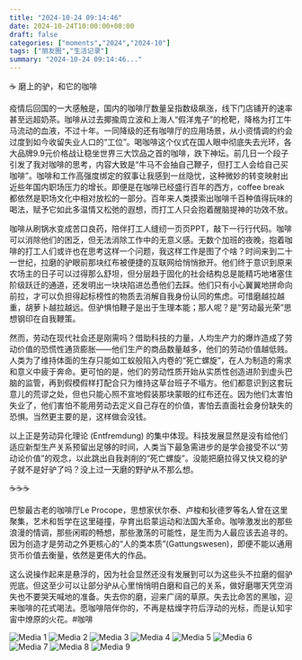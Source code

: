 ```yaml
---
title: "2024-10-24 09:14:46"
date: 2024-10-24T10:00:00+08:00
draft: false
categories: ["moments","2024","2024-10"]
tags: ["朋友圈","生活记录"]
summary: "2024-10-24 09:14:46..."
---
```


☕ 磨上的驴，和它的咖啡

疫情后回国的一大感触是，国内的咖啡厅数量呈指数级飙涨，线下门店铺开的速率甚至远超奶茶。咖啡从过去揶揄周立波和上海人“假洋鬼子”的枪靶，降格为打工牛马流动的血液，不过十年。一同降级的还有咖啡厅的应用场景，从小资情调的约会过度到如今收留失业人口的“工位”。喝咖啡这个仪式在国人眼中彻底失去光环，各大品牌9.9元价格战让稳坐世界三大饮品之首的咖啡，跌下神坛。
​
前几日一个段子引发了我对咖啡的思考，内容大致是“牛马不会抽自己鞭子，但打工人会给自己买咖啡”。咖啡和工作高强度绑定的叙事让我感到一丝隐忧，这种微妙的转变映射出近些年国内职场压力的增长。即便是在咖啡已经盛行百年的西方，coffee break 都依然是职场文化中相对放松的一部分。​百年来人类摸索出咖啡千百种值得玩味的喝法，赋予它如此多温情又松弛的遐想，而打工人只会抱着醒脑提神的功效不放。

咖啡从刷锅水变成苦口良药，陪伴打工人缝纫一页页PPT，敲下一行行代码。咖啡可以消除他们的困乏，但无法消除工作中的无意义感。无数个加班的夜晚，抱着咖啡的打工人们或许也在思考这样一个问题，我这样工作是图了个啥？
​
时间来到二十一世纪，​拉磨的驴眼前那块红布被便捷的互联网给悄悄掀开。他们终于意识到原来农场主的日子可以过得那么舒坦，但分层趋于固化的社会结构总是能精巧地堵塞住阶级跃迁的通道，还发明出一块块陷进怂恿他们去踩。他们只有小心翼翼地拼命向前拉，才可以负担得起标榜性的物质去消解自我身份认同的焦虑。可惜磨越拉越重，胡萝卜越拉越远。但驴惧怕鞭子是出于生理本能；那人呢？是“劳动最光荣”思想钢印在自我鞭策。

然而，劳动在现代社会还是刚需吗？借助科技的力量，人均生产力的爆炸造成了劳动价值的恐慌性通货膨胀——他们生产的商品数量越多，他们的劳动价值越低贱。人类为了维持体面的生存只能如工蚁般陷入内卷的“死亡螺旋”，在人为制造的需求和意义中疲于奔命。更可怕的是，他们的劳动性质开始从实质性创造进阶到虚头巴脑的监管，再到假模假样打配合只为维持这草台班子不塌方。他们都意识到这套玩意儿的荒谬之处，但也只能心照不宣地假装那块蒙眼的红布还在。因为他们太害怕失业了，他们害怕不能用劳动去定义自己存在的价值，害怕去直面社会身份缺失的恐惧。当然更主要的是，这样做会没钱。

以上正是劳动异化理论 (Entfremdung) 的集中体现。科技发展显然是没有给他们适应新型生产关系预留出足够的时间，人类当下最急需进步的是学会接受不以“劳动论价值”的观念，以此跳出自我剥削的“死亡螺旋”。没能把磨拉得又快又稳的驴子就不是好驴了吗？没上过一天磨的野驴从不那么想。

☕☕☕

​巴黎最古老的咖啡厅Le Procope，思想家伏尔泰、卢梭和狄德罗等名人曾在这里聚集，艺术和哲学在这里碰撞，孕育出启蒙运动和法国大革命。咖啡激发出的那些浪漫的情调，那些闲暇的畅想，那些激荡的可能性，是生而为人最应该去追寻的。因为创造才是劳动之外更核心的“人的类本质”(Gattungswesen)，即便不能以通用货币价值去衡量，依然是更伟大的作品。

这么说操作起来是悬浮的，因为社会显然还没有发展到可以为这些头不拉磨的倔驴兜底。但这至少可以让部分驴从心里悄悄明白磨和自己的关系，做好磨哪天凭空消失也不要哭天喊地的准备。失去你的磨，迎来广阔的草原。失去比命苦的黑咖，迎来咖啡的花式喝法。愿咖啡陪伴你的，不再是枯燥字符后浮动的光标，而是认知宇宙中燎原的火花。
​
​#咖啡

![Media 1](/Moments/photos/2024-10-24/202410240914460.jpg)
![Media 2](/Moments/photos/2024-10-24/202410240914461.jpg)
![Media 3](/Moments/photos/2024-10-24/202410240914462.jpg)
![Media 4](/Moments/photos/2024-10-24/202410240914463.jpg)
![Media 5](/Moments/photos/2024-10-24/202410240914464.jpg)
![Media 6](/Moments/photos/2024-10-24/202410240914465.jpg)
![Media 7](/Moments/photos/2024-10-24/202410240914466.jpg)
![Media 8](/Moments/photos/2024-10-24/202410240914467.jpg)
![Media 9](/Moments/photos/2024-10-24/202410240914468.jpg)


